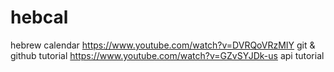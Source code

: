 # hebcal
hebrew calendar
https://www.youtube.com/watch?v=DVRQoVRzMIY git & github tutorial
https://www.youtube.com/watch?v=GZvSYJDk-us api tutorial